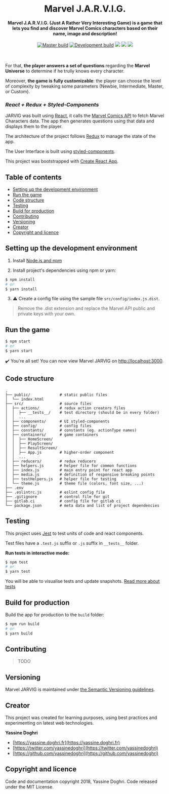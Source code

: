 <h1 align="center">Marvel J.A.R.V.I.G.</h1>

<div align="center">
  <strong>Marvel J.A.R.V.I.G. (Just A Rather Very Interesting Game) is a game that lets you find and discover Marvel Comics characters based on their name, image and description!</strong>
  <br />
  <br />
  <a href="https://travis-ci.org/yassinedoghri/marvel-jarvig" title="master build"><img src="https://travis-ci.org/yassinedoghri/marvel-jarvig.svg?branch=master" alt="Master build"></a>
  <a href="https://travis-ci.org/yassinedoghri/marvel-jarvig" title="development build"><img src="https://travis-ci.org/yassinedoghri/marvel-jarvig.svg?branch=development" alt="Development build"></a>
  <a href="https://codeclimate.com/github/yassinedoghri/marvel-jarvig/maintainability" title="maintainability"><img src="https://api.codeclimate.com/v1/badges/ead146f32706746e5e79/maintainability" /></a>
  <a href="https://codeclimate.com/github/yassinedoghri/marvel-jarvig/test_coverage" title="test coverage"><img src="https://api.codeclimate.com/v1/badges/ead146f32706746e5e79/test_coverage" /></a>
  <a href="https://opensource.org/licenses/MIT" title="MIT License"><img src="https://img.shields.io/badge/License-MIT-blue.svg" /></a>
</div>

<br />
<br />

For that, **the player answers a set of questions** regarding the **Marvel Universe** to determine if he trully knows every character. 

Moreover, **the game is fully customizable**: the player can choose the level of complexity by tweaking some parameters (Newbie, Intermediate, Master, or Custom).

### *React + Redux + Styled-Components*

JARVIG was built using [React](https://reactjs.org/), it calls the [Marvel Comics API](https://developer.marvel.com/) to fetch Marvel Characters data. The app then generates questions using that data and displays them to the player.

The architecture of the project follows [Redux](https://redux.js.org) to manage the state of the app.

The User Interface is built using [styled-components](https://github.com/styled-components/styled-components).

This project was bootstrapped with [Create React App](https://github.com/facebookincubator/create-react-app).

## Table of contents

* [Setting up the development environment](#setting-up-the-development-environment)
* [Run the game](#run-the-game)
* [Code structure](#code-structure)
* [Testing](#testing)
* [Build for production](#build-for-production)
* [Contributing](#contributing)
* [Versioning](#versioning)
* [Creator](#creator)
* [Copyright and licence](#copyright-and-licence)

## Setting up the development environment

1. Install [Node.js and npm](https://nodejs.org/en/)

2. Install project's dependencies using npm or yarn:

```bash
$ npm install
# or
$ yarn install
```

3.   :warning: Create a config file using the sample file `src/config/index.js.dist`.
> Remove the .dist extension and replace the Marvel API public and private keys with your own.

## Run the game

```bash
$ npm start
# or
$ yarn start
```

:heavy_check_mark: You're all set! You can now view Marvel JARVIG on [http://localhost:3000](http://localhost:3000).

## Code structure

```
.
├── public/             # static public files
│  └── index.html
├── src/                # source files
│  ├── actions/         # redux action creators files
│  │  ├── __tests__/    # test directory (should be in every folder)
│  │  ...
│  ├── components/      # UI styled-components
│  ├── config/          # config files
│  ├── constants/       # constants (eg. actionType names)
│  ├── containers/      # game containers
│  │  ├── HomeScreen/
│  │  ├── PlayScreen/
│  │  ├── ResultScreen/
│  │  ├── App.js        # higher-order component
│  │  ...
│  ├── reducers/        # redux reducers
│  ├── helpers.js       # helper file for common functions
│  ├── index.js         # main entry point for react app
│  ├── media.js         # definition of responsive breaking points
│  ├── testHelpers.js   # helper file for testing
│  └── theme.js         # theme file (colors, font size, ...)
├── .env
├── .eslintrc.js        # eslint config file
├── .gitignore          # control file for git
├── gitlab.ci           # config file for gitlab ci
└── package.json        # meta data and list of project dependencies
```

## Testing

This project uses [Jest](https://facebook.github.io/jest/) to test units of code and react components.

Test files have a `.test.js` suffix or `.js` suffix in `__tests__` folder.

**Run tests in interactive mode:**

```bash
$ npm test
# or
$ yarn test
```
You will be able to visualise tests and update snapshots. [Read more about tests](https://github.com/facebook/create-react-app/blob/master/packages/react-scripts/template/README.md#running-tests)

## Build for production

Build the app for production to the `build` folder:

```bash
$ npm run build
# or
$ yarn build
```

## Contributing

> TODO

## Versioning

Marvel JARVIG is maintained under [the Semantic Versioning guidelines](http://semver.org/).

## Creator

This project was created for learning purposes, using best practices and experimenting on latest web technologies.

**Yassine Doghri**

* [https://yassine.doghri.fr](https://yassine.doghri.fr)
* [https://twitter.com/yassinedoghri](https://twitter.com/yassinedoghri)
* [https://github.com/yassinedoghri](https://github.com/yassinedoghri)

## Copyright and licence

Code and documentation copyright 2018, Yassine Doghri. Code released under the MIT License.
